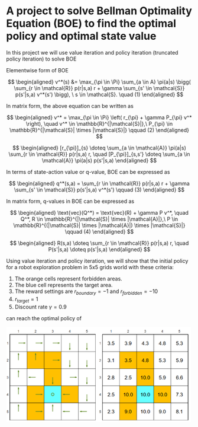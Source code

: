 # A project to solve Bellman Optimality Equation (BOE) to find the optimal policy and optimal state value

In this project we will use value iteration and policy iteration (truncated policy iteration) to solve BOE

Elementwise form of BOE

$$
\begin{aligned}
v^*(s) &= \max_{\pi \in \Pi} \sum_{a \in A} \pi(a|s) \bigg( \sum_{r \in \mathcal{R}} p(r|s,a) r + \gamma \sum_{s' \in \mathcal{S}} p(s'|s,a) v^*(s') \bigg), \ s \in \mathcal{S}. \quad (1)
\end{aligned}
$$

In matrix form, the above equation can be written as

$$
\begin{aligned} 
v^* = \max_{\pi \in \Pi} \left( r_{\pi} + \gamma P_{\pi} v^* \right), \quad v^* \in \mathbb{R}^{|\mathcal{S}|},\ P_{\pi} \in \mathbb{R}^{|\mathcal{S}| \times |\mathcal{S}|} \qquad (2) 
\end{aligned}
$$

$$
\begin{aligned} 
[r_{\pi}]_{s} \doteq \sum_{a \in \mathcal{A}} \pi(a|s) \sum_{r \in \mathcal{R}} p(r|s,a) r, \quad [P_{\pi}]_{s,s'} \doteq \sum_{a \in \mathcal{A}} \pi(a|s) p(s'|s,a)
\end{aligned} 
$$

In terms of state-action value or q-value, BOE can be expressed as

$$ 
\begin{aligned}
q^*(s,a) = \sum_{r \in \mathcal{R}} p(r|s,a) r + \gamma \sum_{s' \in \mathcal{S}} p(s'|s,a) v^*(s') \qquad (3) 
\end{aligned}
$$

In matrix form, q-values in BOE can be expressed as

$$
\begin{aligned} 
\text{vec}(Q^*) = \text{vec}(R) + \gamma P v^*, \quad Q^*, R \in \mathbb{R}^{|\mathcal{S}| \times |\mathcal{A}|},\ P \in \mathbb{R}^{(|\mathcal{S}| \times |\mathcal{A}|) \times |\mathcal{S}|} \qquad (4)
\end{aligned}
$$

$$
\begin{aligned} 
R(s,a) \doteq \sum_{r \in \mathcal{R}} p(r|s,a) r, \quad P(s'|s,a) \doteq p(s'|s,a)
\end{aligned}
$$

Using value iteration and policy iteration, we will show that the initial policy for a robot exploration problem in 5x5 grids world with these criteria:
1. The orange cells represent forbidden areas.
2. The blue cell represents the target area.
3. The reward settings are $r_{boundary} = −1$ and $r_{forbidden} = -10$
4. $r_{target} = 1$
5. Discount rate $\gamma = 0.9$ 

can reach the optimal policy of

<img src="./img/optimal_policy.png" alt="drawing" width="500"/>